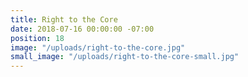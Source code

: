 ```yaml
---
title: Right to the Core
date: 2018-07-16 00:00:00 -07:00
position: 18
image: "/uploads/right-to-the-core.jpg"
small_image: "/uploads/right-to-the-core-small.jpg"
---
```


